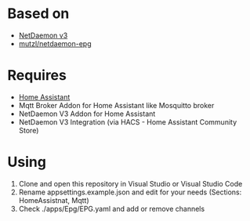 # Based on
- [NetDaemon v3](https://github.com/net-daemon/netdaemon)
- [mutzl/netdaemon-epg](https://github.com/mutzl/netdaemon-epg)

# Requires
- [Home Assistant](https://www.home-assistant.io/)
- Mqtt Broker Addon for Home Assistant like Mosquitto broker 
- NetDaemon V3 Addon for Home Assistant
- NetDaemon V3 Integration (via HACS - Home Assistant Community Store)

# Using
1. Clone and open this repository in Visual Studio or Visual Studio Code
2. Rename appsettings.example.json and edit for your needs (Sections: HomeAssistnat, Mqtt)
3. Check ./apps/Epg/EPG.yaml and add or remove channels 
